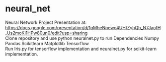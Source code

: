 # neural_net
Neural Network Project
Presentation at: https://docs.google.com/presentation/d/1qMheNnewc4UHtZyhQh_N7JaofH_Us2moKi1HPw80un0/edit?usp=sharing                     
Clone repository and use python neuralnet.py to run
Dependencies
Numpy
Pandas
Scikitlearn
Matplotlib
Tensorflow                                                                                                                              
Run Iris.py for tensorflow implementation and neuralnet.py for scikit-learn implementation.
